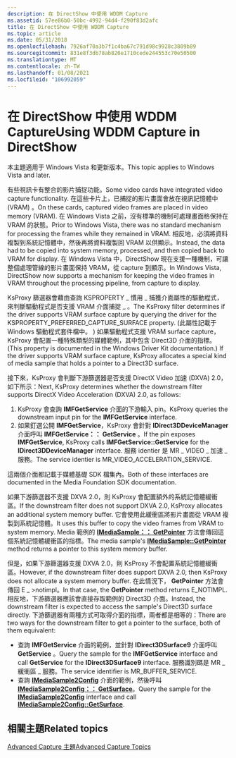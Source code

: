 ```yaml
---
description: 在 DirectShow 中使用 WDDM Capture
ms.assetid: 57ee86b0-50bc-4992-94d4-f290f83d2afc
title: 在 DirectShow 中使用 WDDM Capture
ms.topic: article
ms.date: 05/31/2018
ms.openlocfilehash: 7926af70a3b7f1c4ba67c791d98c9928c3809b89
ms.sourcegitcommit: 831e8f3db78ab820e1710cede244553c70e50500
ms.translationtype: MT
ms.contentlocale: zh-TW
ms.lasthandoff: 01/08/2021
ms.locfileid: "106992059"
---
```

# <a name="using-wddm-capture-in-directshow"></a><span data-ttu-id="bf7f4-103">在 DirectShow 中使用 WDDM Capture</span><span class="sxs-lookup"><span data-stu-id="bf7f4-103">Using WDDM Capture in DirectShow</span></span>

<span data-ttu-id="bf7f4-104">本主題適用于 Windows Vista 和更新版本。</span><span class="sxs-lookup"><span data-stu-id="bf7f4-104">This topic applies to Windows Vista and later.</span></span>

<span data-ttu-id="bf7f4-105">有些視訊卡有整合的影片捕捉功能。</span><span class="sxs-lookup"><span data-stu-id="bf7f4-105">Some video cards have integrated video capture functionality.</span></span> <span data-ttu-id="bf7f4-106">在這些卡片上，已捕捉的影片畫面會放在視訊記憶體中 (VRAM) 。</span><span class="sxs-lookup"><span data-stu-id="bf7f4-106">On these cards, captured video frames are placed in video memory (VRAM).</span></span> <span data-ttu-id="bf7f4-107">在 Windows Vista 之前，沒有標準的機制可處理畫面格保持在 VRAM 的狀態。</span><span class="sxs-lookup"><span data-stu-id="bf7f4-107">Prior to Windows Vista, there was no standard mechanism for processing the frames while they remained in VRAM.</span></span> <span data-ttu-id="bf7f4-108">相反地，必須將資料複製到系統記憶體中，然後再將資料複製回 VRAM 以供顯示。</span><span class="sxs-lookup"><span data-stu-id="bf7f4-108">Instead, the data had to be copied into system memory, processed, and then copied back to VRAM for display.</span></span> <span data-ttu-id="bf7f4-109">在 Windows Vista 中，DirectShow 現在支援一種機制，可讓整個處理管線的影片畫面保持 VRAM，從 capture 到顯示。</span><span class="sxs-lookup"><span data-stu-id="bf7f4-109">In Windows Vista, DirectShow now supports a mechanism for keeping the video frames in VRAM throughout the processing pipeline, from capture to display.</span></span>

<span data-ttu-id="bf7f4-110">KsProxy 篩選器會藉由查詢 KSPROPERTY \_ 慣用 \_ 捕獲介面屬性的驅動程式，來判斷驅動程式是否支援 VRAM 介面捕捉 \_ 。</span><span class="sxs-lookup"><span data-stu-id="bf7f4-110">The KsProxy filter determines if the driver supports VRAM surface capture by querying the driver for the KSPROPERTY\_PREFERRED\_CAPTURE\_SURFACE property.</span></span> <span data-ttu-id="bf7f4-111"> (此屬性記載于 Windows 驅動程式套件檔中。 ) 如果驅動程式支援 VRAM surface capture，KsProxy 會配置一種特殊類型的媒體範例，其中包含 Direct3D 介面的指標。</span><span class="sxs-lookup"><span data-stu-id="bf7f4-111">(This property is documented in the Windows Driver Kit documentation.) If the driver supports VRAM surface capture, KsProxy allocates a special kind of media sample that holds a pointer to a Direct3D surface.</span></span>

<span data-ttu-id="bf7f4-112">接下來，KsProxy 會判斷下游篩選器是否支援 DirectX Video 加速 (DXVA) 2.0，如下所示：</span><span class="sxs-lookup"><span data-stu-id="bf7f4-112">Next, KsProxy determines whether the downstream filter supports DirectX Video Acceleration (DXVA) 2.0, as follows:</span></span>

1.  <span data-ttu-id="bf7f4-113">KsProxy 會查詢 **IMFGetService** 介面的下游輸入 pin。</span><span class="sxs-lookup"><span data-stu-id="bf7f4-113">KsProxy queries the downstream input pin for the **IMFGetService** interface.</span></span>
2.  <span data-ttu-id="bf7f4-114">如果釘選公開 **IMFGetService**，KsProxy 會針對 **IDirect3DDeviceManager** 介面呼叫 **IMFGetService：： GetService** 。</span><span class="sxs-lookup"><span data-stu-id="bf7f4-114">If the pin exposes **IMFGetService**, KsProxy calls **IMFGetService::GetService** for the **IDirect3DDeviceManager** interface.</span></span> <span data-ttu-id="bf7f4-115">服務 identier 是 MR \_ VIDEO \_ 加速 \_ 服務。</span><span class="sxs-lookup"><span data-stu-id="bf7f4-115">The service identier is MR\_VIDEO\_ACCELERATION\_SERVICE.</span></span>

<span data-ttu-id="bf7f4-116">這兩個介面都記載于媒體基礎 SDK 檔集內。</span><span class="sxs-lookup"><span data-stu-id="bf7f4-116">Both of these interfaces are documented in the Media Foundation SDK documentation.</span></span>

<span data-ttu-id="bf7f4-117">如果下游篩選器不支援 DXVA 2.0，則 KsProxy 會配置額外的系統記憶體緩衝區。</span><span class="sxs-lookup"><span data-stu-id="bf7f4-117">If the downstream filter does not support DXVA 2.0, KsProxy allocates an additional system memory buffer.</span></span> <span data-ttu-id="bf7f4-118">它會使用此緩衝區將影片畫面從 VRAM 複製到系統記憶體。</span><span class="sxs-lookup"><span data-stu-id="bf7f4-118">It uses this buffer to copy the video frames from VRAM to system memory.</span></span> <span data-ttu-id="bf7f4-119">Media 範例的 [**IMediaSample：： GetPointer**](/windows/desktop/api/Strmif/nf-strmif-imediasample-getpointer) 方法會傳回這個系統記憶體緩衝區的指標。</span><span class="sxs-lookup"><span data-stu-id="bf7f4-119">The media sample's [**IMediaSample::GetPointer**](/windows/desktop/api/Strmif/nf-strmif-imediasample-getpointer) method returns a pointer to this system memory buffer.</span></span>

<span data-ttu-id="bf7f4-120">但是，如果下游篩選器支援 DXVA 2.0，則 KsProxy 不會配置系統記憶體緩衝區。</span><span class="sxs-lookup"><span data-stu-id="bf7f4-120">However, if the downstream filter does support DXVA 2.0, then KsProxy does not allocate a system memory buffer.</span></span> <span data-ttu-id="bf7f4-121">在此情況下， **GetPointer** 方法會傳回 E \_ >notimpl。</span><span class="sxs-lookup"><span data-stu-id="bf7f4-121">In that case, the **GetPointer** method returns E\_NOTIMPL.</span></span> <span data-ttu-id="bf7f4-122">相反地，下游篩選器應該會直接存取範例的 Direct3D 介面。</span><span class="sxs-lookup"><span data-stu-id="bf7f4-122">Instead, the downstream filter is expected to access the sample's Direct3D surface directly.</span></span> <span data-ttu-id="bf7f4-123">下游篩選器有兩種方式可取得介面的指標，兩者都是相等的：</span><span class="sxs-lookup"><span data-stu-id="bf7f4-123">There are two ways for the downstream filter to get a pointer to the surface, both of them equivalent:</span></span>

-   <span data-ttu-id="bf7f4-124">查詢 **IMFGetService** 介面的範例，並針對 **IDirect3DSurface9** 介面呼叫 **GetService** 。</span><span class="sxs-lookup"><span data-stu-id="bf7f4-124">Query the sample for the **IMFGetService** interface and call **GetService** for the **IDirect3DSurface9** interface.</span></span> <span data-ttu-id="bf7f4-125">服務識別碼是 MR \_ 緩衝區 \_ 服務。</span><span class="sxs-lookup"><span data-stu-id="bf7f4-125">The service identifier is MR\_BUFFER\_SERVICE.</span></span>
-   <span data-ttu-id="bf7f4-126">查詢 [**IMediaSample2Config**](/windows/desktop/api/Strmif/nn-strmif-imediasample2config) 介面的範例，然後呼叫 [**IMediaSample2Config：： GetSurface**](/windows/desktop/api/Strmif/nf-strmif-imediasample2config-getsurface)。</span><span class="sxs-lookup"><span data-stu-id="bf7f4-126">Query the sample for the [**IMediaSample2Config**](/windows/desktop/api/Strmif/nn-strmif-imediasample2config) interface and call [**IMediaSample2Config::GetSurface**](/windows/desktop/api/Strmif/nf-strmif-imediasample2config-getsurface).</span></span>

## <a name="related-topics"></a><span data-ttu-id="bf7f4-127">相關主題</span><span class="sxs-lookup"><span data-stu-id="bf7f4-127">Related topics</span></span>

<dl> <dt>

[<span data-ttu-id="bf7f4-128">Advanced Capture 主題</span><span class="sxs-lookup"><span data-stu-id="bf7f4-128">Advanced Capture Topics</span></span>](advanced-capture-topics.md)
</dt> </dl>

 

 



